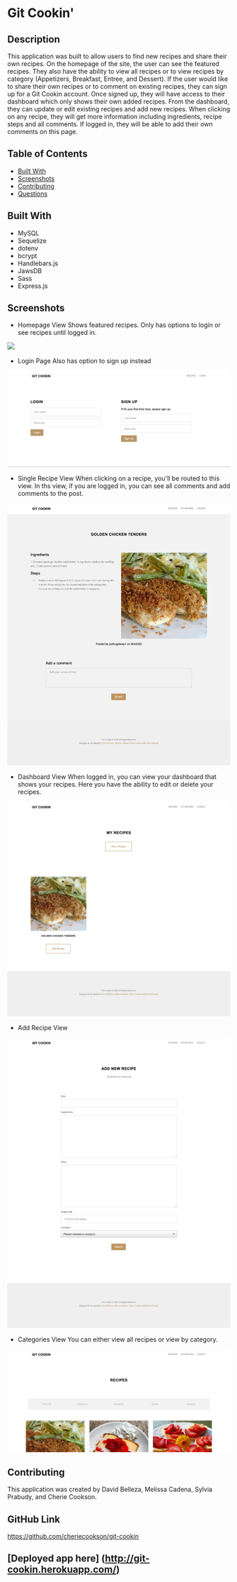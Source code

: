 # Git Cookin'

## Description

This application was built to allow users to find new recipes and share their own recipes. On the homepage of the site, the user can see the featured recipes. They also have the ability to view all recipes or to view recipes by category (Appetizers, Breakfast, Entree, and Dessert). If the user would like to share their own recipes or to comment on existing recipes, they can sign up for a Git Cookin account. Once signed up, they will have access to their dashboard which only shows their own added recipes. From the dashboard, they can update or edit existing recipes and add new recipes. When clicking on any recipe, they will get more information including ingredients, recipe steps and all comments. If logged in, they will be able to add their own comments on this page. 

## Table of Contents
* [Built With](#builtwith)
* [Screenshots](#screenshots)
* [Contributing](#contributing)
* [Questions](#questions)

## Built With
* MySQL
* Sequelize
* dotenv
* bcrypt
* Handlebars.js
* JawsDB
* Sass
* Express.js

## Screenshots

* Homepage View
Shows featured recipes. Only has options to login or see recipes until logged in.
<img src="public/images/localhost_3001_ (1).png">

* Login Page 
Also has option to sign up instead
<img src="public/images/Screen Shot 2020-09-05 at 6.17.10 PM.png">

* Single Recipe View
When clicking on a recipe, you'll be routed to this view. In ths view, if you are logged in, you can see all comments and add comments to the post.
<img src="public/images/localhost_3001_recipes_1.png">

* Dashboard View
When logged in, you can view your dashboard that shows your recipes. Here you have the ability to edit or delete your recipes.
<img src="public/images/localhost_3001_dashboard.png">

* Add Recipe View
<img src="public/images/localhost_3001_dashboard_new.png">

* Categories View
You can either view all recipes or view by category.
<img src="public/images/localhost_3001_recipes.png">

## Contributing
This application was created by David Belleza, Melissa Cadena, Sylvia Prabudy, and Cherie Cookson.

## GitHub Link 
https://github.com/cheriecookson/git-cookin


## [Deployed app here] (http://git-cookin.herokuapp.com/)

